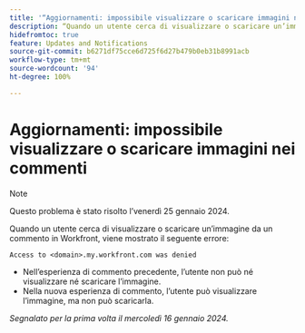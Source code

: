 ```yaml
---
title: '“Aggiornamenti: impossibile visualizzare o scaricare immagini nei commenti”'
description: “Quando un utente cerca di visualizzare o scaricare un’immagine da un commento in Workfront, viene mostrato un messaggio di errore.”
hidefromtoc: true
feature: Updates and Notifications
source-git-commit: b6271df75cce6d725f6d27b479b0eb31b8991acb
workflow-type: tm+mt
source-wordcount: '94'
ht-degree: 100%

---
```



# Aggiornamenti: impossibile visualizzare o scaricare immagini nei commenti

>[!NOTE]
>
>Questo problema è stato risolto l’venerdì 25 gennaio 2024.

Quando un utente cerca di visualizzare o scaricare un’immagine da un commento in Workfront, viene mostrato il seguente errore:

`Access to <domain>.my.workfront.com was denied`

* Nell’esperienza di commento precedente, l’utente non può né visualizzare né scaricare l’immagine.
* Nella nuova esperienza di commento, l’utente può visualizzare l’immagine, ma non può scaricarla.

_Segnalato per la prima volta il mercoledì 16 gennaio 2024._
